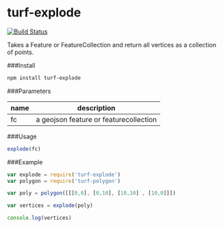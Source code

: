 turf-explode
============
[![Build Status](https://travis-ci.org/Turfjs/turf-explode.svg?branch=master)](https://travis-ci.org/Turfjs/turf-explode)

Takes a Feature or FeatureCollection and return all vertices as a collection of points.

###Install

```sh
npm install turf-explode
```

###Parameters

|name|description|
|---|---|
|fc|a geojson feature or featurecollection|

###Usage

```js
explode(fc)
```

###Example

```javascript
var explode = require('turf-explode')
var polygon = require('turf-polygon')

var poly = polygon([[[0,0], [0,10], [10,10] , [10,0]]])

var vertices = explode(poly)

console.log(vertices)
```
